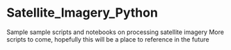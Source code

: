 # Satellite_Imagery_Python
Sample sample scripts and notebooks on processing satellite imagery
More scripts to come, hopefully this will be a place to reference in the future
